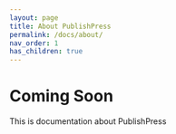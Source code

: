 ```yaml
---
layout: page
title: About PublishPress
permalink: /docs/about/
nav_order: 1
has_children: true
---
```


# Coming Soon

This is documentation about PublishPress
